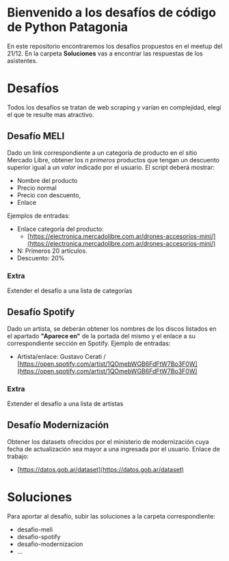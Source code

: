 ﻿# Bienvenido a los desafíos de código de Python Patagonia

En este repositorio encontraremos los desafíos propuestos en el meetup del 21/12. En la carpeta **Soluciones** vas a encontrar las respuestas de los asistentes.

# Desafíos

Todos los desafíos se tratan de web scraping y varían en complejidad, elegí el que te resulte mas atractivo.

## Desafío MELI

Dado un link correspondiente a un categoría de producto en el sitio Mercado Libre, obtener los _n primeros_ productos que tengan un descuento superior igual a un _valor_ indicado por el usuario.
El script deberá mostrar:
- Nombre del producto
- Precio normal
- Precio con descuento,
- Enlace

Ejemplos de entradas:
- Enlace categoría del producto:
	- [https://electronica.mercadolibre.com.ar/drones-accesorios-mini/](https://electronica.mercadolibre.com.ar/drones-accesorios-mini/)
- N: Primeros 20 artículos.
- Descuento: 20%

### Extra
Extender el desafío a una lista de categorías

## Desafío Spotify

Dado un artista, se deberán obtener los nombres de los discos listados en el apartado __"Aparece en"__ de la portada del mismo y el enlace a su correspondiente sección en Spotify.
Ejemplo de entradas:
- Artista/enlace: Gustavo Cerati / [https://open.spotify.com/artist/1QOmebWGB6FdFtW7Bo3F0W](https://open.spotify.com/artist/1QOmebWGB6FdFtW7Bo3F0W)

### Extra
Extender el desafío a una lista de artistas

## Desafío Modernización
Obtener los datasets ofrecidos por el ministerio de modernización cuya fecha de actualización sea mayor a una ingresada por el usuario.
Enlace de trabajo:
- [https://datos.gob.ar/dataset](https://datos.gob.ar/dataset)


# Soluciones

Para aportar al desafío, subir las soluciones a la carpeta correspondiente:
- desafio-meli
- desafio-spotify
- desafio-modernizacion
- ... 
